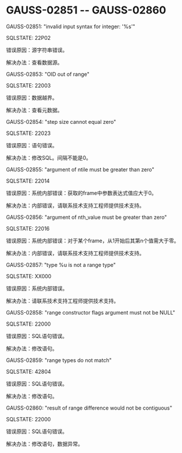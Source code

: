# GAUSS-02851 -- GAUSS-02860

GAUSS-02851: "invalid input syntax for integer: '%s'"

SQLSTATE: 22P02

错误原因：源字符串错误。

解决办法：查看数据源。

GAUSS-02853: "OID out of range"

SQLSTATE: 22003

错误原因：数据越界。

解决办法：查看元数据。

GAUSS-02854: "step size cannot equal zero"

SQLSTATE: 22023

错误原因：语句错误。

解决办法：修改SQL。间隔不能是0。

GAUSS-02855: "argument of ntile must be greater than zero"

SQLSTATE: 22014

错误原因：系统内部错误：获取的frame中参数表达式值应大于0。

解决办法：内部错误，请联系技术支持工程师提供技术支持。

GAUSS-02856: "argument of nth\_value must be greater than zero"

SQLSTATE: 22016

错误原因：系统内部错误：对于某个frame，从1开始后其第n个值需大于零。

解决办法：内部错误，请联系技术支持工程师提供技术支持。

GAUSS-02857: "type %u is not a range type"

SQLSTATE: XX000

错误原因：系统内部错误。

解决办法：请联系技术支持工程师提供技术支持。

GAUSS-02858: "range constructor flags argument must not be NULL"

SQLSTATE: 22000

错误原因：SQL语句错误。

解决办法：修改语句。

GAUSS-02859: "range types do not match"

SQLSTATE: 42804

错误原因：SQL语句错误。

解决办法：修改语句。

GAUSS-02860: "result of range difference would not be contiguous"

SQLSTATE: 22000

错误原因：SQL语句错误。

解决办法：修改语句，数据异常。

